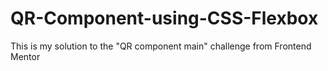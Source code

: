 # QR-Component-using-CSS-Flexbox
This is my solution to the "QR component main" challenge from Frontend Mentor

